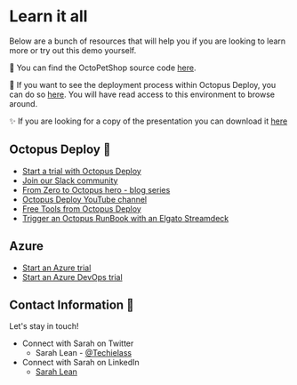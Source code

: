 
# Learn it all 

Below are a bunch of resources that will help you if you are looking to learn more or try out this demo yourself. 

🐶 You can find the OctoPetShop source code [here](https://www.github.com/octopussamples/octopetshop). 

🐙 If you want to see the deployment process within Octopus Deploy, you can do so [here](https://webinar.octopus.app/app#/Spaces-342/).  You will have read access to this environment to browse around. 

✨ If you are looking for a copy of the presentation you can download it [here](https://github.com/weeyin83/Presentations/blob/main/2022/superpowerscombine/public-when-super-power-combine.pptx)

## Octopus Deploy 🐙
- [Start a trial with Octopus Deploy](https://octopus.com/start?utm_campaign=superpowerscombine&utm_medium=event&utm_source=sarah)
- [Join our Slack community](https://octopus.com/slack?utm_campaign=superpowerscombine&utm_medium=event&utm_source=sarah) 
- [From Zero to Octopus hero - blog series](https://octopus.com/blog/zero-to-octopus-hero-part-1?utm_campaign=superpowerscombine&utm_medium=event&utm_source=sarah)
- [Octopus Deploy YouTube channel](https://www.youtube.com/octopusdeploy)
- [Free Tools from Octopus Deploy](https://octopus.com/freetools?utm_campaign=superpowerscombine&utm_medium=event&utm_source=sarah)
- [Trigger an Octopus RunBook with an Elgato Streamdeck](https://www.techielass.com/trigger-an-octopus-deploy-runbook-using-an-elgato-streamdeck/?utm_source=superpowerstalk&utm_medium=github&utm_campaign=superpowerstalkresources&utm_id=elgatooctopus)

## Azure
- [Start an Azure trial](https://azure.microsoft.com/free/?WT.mc_id=AZ-MVP-5004737)
- [Start an Azure DevOps trial](https://azure.microsoft.com/services/devops/?WT.mc_id=AZ-MVP-5004737)

## Contact Information 👋

Let's stay in touch! 

- Connect with Sarah on Twitter
    - Sarah Lean - [@Techielass](https://twitter.com/techielass)
- Connect with Sarah on LinkedIn
    - [Sarah Lean](https://in.linkedin.com/in/sazlean)


